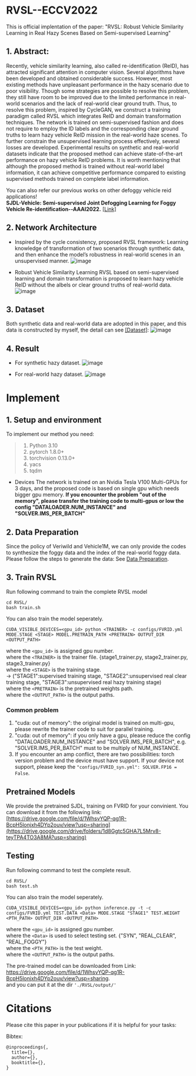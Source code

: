 # RVSL--ECCV2022
This is official implentation of the paper:
"RVSL: Robust Vehicle Similarity Learning in Real Hazy Scenes Based on Semi-supervised Learning"

## 1. Abstract:
Recently, vehicle similarity learning, also called re-identification (ReID), has attracted significant attention in computer vision. Several algorithms have been developed and obtained considerable success. However, most existing methods have unpleasant performance in the hazy scenario due to poor visibility. Though some strategies are possible to resolve this problem, they still have room to be improved due to the limited performance in real-world scenarios and the lack of real-world clear ground truth. Thus, to resolve this problem, inspired by CycleGAN, we construct a training paradigm called RVSL which integrates ReID and domain transformation techniques. The network is trained on semi-supervised fashion and does not require to employ the ID labels and the corresponding clear ground truths to learn hazy vehicle ReID mission in the real-world haze scenes. To further constrain the unsupervised learning process effectively, several losses are developed. Experimental results on synthetic and real-world datasets indicate that the proposed method can achieve state-of-the-art performance on hazy vehicle ReID problems. It is worth mentioning that although the proposed method is trained without real-world label information, it can achieve competitive performance compared to existing supervised methods trained on complete label information.

You can also refer our previous works on other defoggy vehicle reid applications! <br />
**SJDL-Vehicle: Semi-supervised Joint Defogging Learning for Foggy Vehicle Re-identification--AAAI2022.** [[Link]](https://github.com/Cihsaing/SJDL-Foggy-Vehicle-Re-Identification--AAAI2022)

## 2. Network Architecture
* Inspired by the cycle consistency, proposed RVSL framework:
Learning knowledge of transformation of two scenarios through synthetic data, and then enhance the model’s robustness in real-world scenes in an unsupervised manner.
![image](https://github.com/Cihsaing/rvsl-robust-vehicle-similarity-learning--ECCV22/raw/master/Fig/cycle_consistency.png)

* Robust Vehicle Similarity Learning
RVSL based on semi-supervised learning and domain transformation is proposed to learn hazy vehicle ReID without the albels or clear ground truths of real-world data.
![image](https://github.com/Cihsaing/rvsl-robust-vehicle-similarity-learning--ECCV22/raw/master/Fig/architecture.png)

## 3. Dataset 
Both synthetic data and real-world data are adopted in this paper, and this data is constructed by myself, the detail can see [[Dataset]](https://github.com/Cihsaing/rvsl-robust-vehicle-similarity-learning--ECCV22/tree/master/Datasets):
![image](https://github.com/Cihsaing/rvsl-robust-vehicle-similarity-learning--ECCV22/raw/master/Fig/dataset.png)

## 4. Result
* For synthetic hazy dataset.
![image](https://github.com/Cihsaing/rvsl-robust-vehicle-similarity-learning--ECCV22/raw/master/Fig/Syn_SOTA.png)

* For real-world hazy dataset.
![image](https://github.com/Cihsaing/rvsl-robust-vehicle-similarity-learning--ECCV22/raw/master/Fig/Real_SOTA.png)

# Implement
## 1. Setup and environment
To implement our method you need:
> 1. Python 3.10
> 2. pytorch 1.8.0+
> 3. torchvision 0.13.0+
> 4. yacs
> 5. tqdm

* Devices
The network is trained on an Nvidia Tesla V100 Multi-GPUs for 3 days, and the proposed code is based on single gpu which needs bigger gpu memory.
**If you encounter the problem "out of the memory", please transfer the training code to multi-gpus or low the config "DATALOADER.NUM_INSTANCE" and "SOLVER.IMS_PER_BATCH"**

## 2. Data Preparation
Since the policy of Veriwild and Vehicle1M, we can only provide the codes to synthesize the foggy data and the index of the real-world foggy data. Please follow the steps to generate the data:
See [Data Preparation](https://github.com/Cihsaing/rvsl-robust-vehicle-similarity-learning--ECCV22/tree/master/Datasets).

## 3. Train RVSL
Run following command to train the complete RVSL model
```
cd RVSL/
bash train.sh
```

You can also train the model seperately.
```
CUDA_VISIBLE_DEVICES=<gpu_id> python <TRAINER> -c configs/FVRID.yml MODE.STAGE <STAGE> MODEL.PRETRAIN_PATH <PRETRAIN> OUTPUT_DIR <OUTPUT_PATH>
```
where the ```<gpu_id>``` is assigned gpu number. <br>
where the ```<TRAINER>``` is the trainer file. {stage1_trainer.py, stage2_trainer.py, stage3_trainer.py} <br>
where the ```<STAGE>``` is the training stage. <br>
-> ("STAGE1":supervised training stage, "STAGE2":unsupervised real clear training stage, "STAGE3":unsupervised real hazy training stage) <br>
where the ```<PRETRAIN>``` is the pretrained weights path. <br>
where the ```<OUTPUT_PATH>``` is the output paths. <br>

### Common problem
1. "cuda: out of memory": the original model is trained on multi-gpu, please rewrite the trainer code to suit for parallel training.
2. "cuda: out of memory": if you only have a gpu, please reduce the config "DATALOADER.NUM_INSTANCE" and "SOLVER.IMS_PER_BATCH", e.g. "SOLVER.IMS_PER_BATCH" must to be multiply of NUM_INSTANCE.
3. If you encounter an amp conflict, there are two possibilities: torch version problem and the device must have support.
   If your device not support, please keep the ```"configs/FVRID_syn.yml": SOLVER.FP16 = False```.

## Pretrained Models
We provide the pretrained SJDL, training on FVRID for your convinient. You can download it from the following link: 
[https://drive.google.com/file/d/1WhsvYQP-qg1R-BcpH5lonjxh4DYp2ouv/view?usp=sharing](https://drive.google.com/drive/folders/1d8Ggtc5GHA7L5Mrv8-teyTPA4TO3A8MA?usp=sharing)

## Testing
Run following command to test the complete result.
```
cd RVSL/
bash test.sh
```

You can also train the model seperately.
```
CUDA_VISIBLE_DEVICES=<gpu_id> python inference.py -t -c configs/FVRID.yml TEST.DATA <Data> MODE.STAGE "STAGE1" TEST.WEIGHT <PTH_PATH> OUTPUT_DIR <OUTPUT_PATH> 
```
where the ```<gpu_id>``` is assigned gpu number. <br>
where the ```<Data>``` is used to select testing set. {"SYN", "REAL_CLEAR", "REAL_FOGGY"} <br>
where the ```<PTH_PATH>``` is the test weight. <br>
where the ```<OUTPUT_PATH>``` is the output paths. <br>

The pre-trained model can be downloaded from Link: <br>
https://drive.google.com/file/d/1WhsvYQP-qg1R-BcpH5lonjxh4DYp2ouv/view?usp=sharing. <br>
and you can put it at the dir ```'./RVSL/output/'```

# Citations
Please cite this paper in your publications if it is helpful for your tasks:    

Bibtex:
```
@inproceedings{,
  title={},
  author={},
  booktitle={},
}
```
